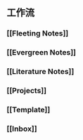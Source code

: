 ## 工作流
### [[Fleeting Notes]]
### [[Evergreen Notes]]
### [[Literature Notes]]
### [[Projects]]
### [[Template]]
### [[Inbox]]
